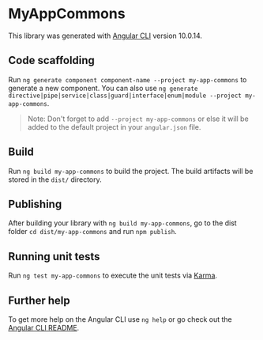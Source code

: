 # MyAppCommons

This library was generated with [Angular CLI](https://github.com/angular/angular-cli) version 10.0.14.

## Code scaffolding

Run `ng generate component component-name --project my-app-commons` to generate a new component. You can also use `ng generate directive|pipe|service|class|guard|interface|enum|module --project my-app-commons`.
> Note: Don't forget to add `--project my-app-commons` or else it will be added to the default project in your `angular.json` file. 

## Build

Run `ng build my-app-commons` to build the project. The build artifacts will be stored in the `dist/` directory.

## Publishing

After building your library with `ng build my-app-commons`, go to the dist folder `cd dist/my-app-commons` and run `npm publish`.

## Running unit tests

Run `ng test my-app-commons` to execute the unit tests via [Karma](https://karma-runner.github.io).

## Further help

To get more help on the Angular CLI use `ng help` or go check out the [Angular CLI README](https://github.com/angular/angular-cli/blob/master/README.md).
